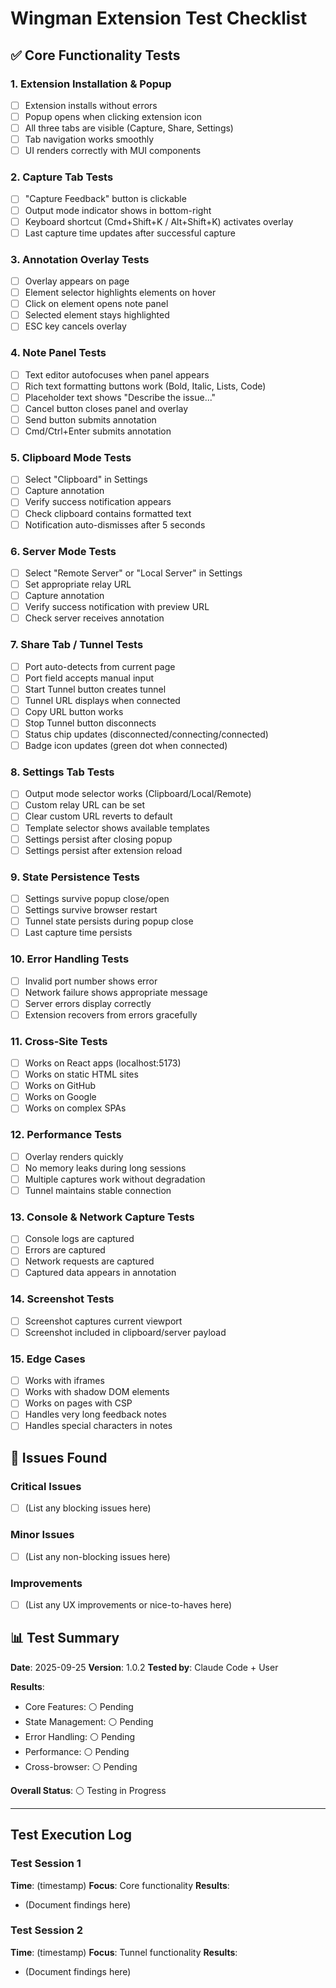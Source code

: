 # Wingman Extension Test Checklist

## ✅ Core Functionality Tests

### 1. Extension Installation & Popup
- [ ] Extension installs without errors
- [ ] Popup opens when clicking extension icon
- [ ] All three tabs are visible (Capture, Share, Settings)
- [ ] Tab navigation works smoothly
- [ ] UI renders correctly with MUI components

### 2. Capture Tab Tests
- [ ] "Capture Feedback" button is clickable
- [ ] Output mode indicator shows in bottom-right
- [ ] Keyboard shortcut (Cmd+Shift+K / Alt+Shift+K) activates overlay
- [ ] Last capture time updates after successful capture

### 3. Annotation Overlay Tests
- [ ] Overlay appears on page
- [ ] Element selector highlights elements on hover
- [ ] Click on element opens note panel
- [ ] Selected element stays highlighted
- [ ] ESC key cancels overlay

### 4. Note Panel Tests
- [ ] Text editor autofocuses when panel appears
- [ ] Rich text formatting buttons work (Bold, Italic, Lists, Code)
- [ ] Placeholder text shows "Describe the issue..."
- [ ] Cancel button closes panel and overlay
- [ ] Send button submits annotation
- [ ] Cmd/Ctrl+Enter submits annotation

### 5. Clipboard Mode Tests
- [ ] Select "Clipboard" in Settings
- [ ] Capture annotation
- [ ] Verify success notification appears
- [ ] Check clipboard contains formatted text
- [ ] Notification auto-dismisses after 5 seconds

### 6. Server Mode Tests
- [ ] Select "Remote Server" or "Local Server" in Settings
- [ ] Set appropriate relay URL
- [ ] Capture annotation
- [ ] Verify success notification with preview URL
- [ ] Check server receives annotation

### 7. Share Tab / Tunnel Tests
- [ ] Port auto-detects from current page
- [ ] Port field accepts manual input
- [ ] Start Tunnel button creates tunnel
- [ ] Tunnel URL displays when connected
- [ ] Copy URL button works
- [ ] Stop Tunnel button disconnects
- [ ] Status chip updates (disconnected/connecting/connected)
- [ ] Badge icon updates (green dot when connected)

### 8. Settings Tab Tests
- [ ] Output mode selector works (Clipboard/Local/Remote)
- [ ] Custom relay URL can be set
- [ ] Clear custom URL reverts to default
- [ ] Template selector shows available templates
- [ ] Settings persist after closing popup
- [ ] Settings persist after extension reload

### 9. State Persistence Tests
- [ ] Settings survive popup close/open
- [ ] Settings survive browser restart
- [ ] Tunnel state persists during popup close
- [ ] Last capture time persists

### 10. Error Handling Tests
- [ ] Invalid port number shows error
- [ ] Network failure shows appropriate message
- [ ] Server errors display correctly
- [ ] Extension recovers from errors gracefully

### 11. Cross-Site Tests
- [ ] Works on React apps (localhost:5173)
- [ ] Works on static HTML sites
- [ ] Works on GitHub
- [ ] Works on Google
- [ ] Works on complex SPAs

### 12. Performance Tests
- [ ] Overlay renders quickly
- [ ] No memory leaks during long sessions
- [ ] Multiple captures work without degradation
- [ ] Tunnel maintains stable connection

### 13. Console & Network Capture Tests
- [ ] Console logs are captured
- [ ] Errors are captured
- [ ] Network requests are captured
- [ ] Captured data appears in annotation

### 14. Screenshot Tests
- [ ] Screenshot captures current viewport
- [ ] Screenshot included in clipboard/server payload

### 15. Edge Cases
- [ ] Works with iframes
- [ ] Works with shadow DOM elements
- [ ] Works on pages with CSP
- [ ] Handles very long feedback notes
- [ ] Handles special characters in notes

## 🐛 Issues Found

### Critical Issues
- [ ] (List any blocking issues here)

### Minor Issues
- [ ] (List any non-blocking issues here)

### Improvements
- [ ] (List any UX improvements or nice-to-haves here)

## 📊 Test Summary

**Date**: 2025-09-25
**Version**: 1.0.2
**Tested by**: Claude Code + User

**Results**:
- Core Features: ⚪ Pending
- State Management: ⚪ Pending
- Error Handling: ⚪ Pending
- Performance: ⚪ Pending
- Cross-browser: ⚪ Pending

**Overall Status**: ⚪ Testing in Progress

---

## Test Execution Log

### Test Session 1
**Time**: (timestamp)
**Focus**: Core functionality
**Results**:
- (Document findings here)

### Test Session 2
**Time**: (timestamp)
**Focus**: Tunnel functionality
**Results**:
- (Document findings here)